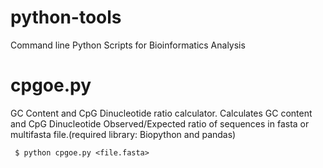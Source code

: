 # python-tools
Command line Python Scripts for Bioinformatics Analysis
# cpgoe.py
GC Content and CpG Dinucleotide ratio calculator.
Calculates GC content and CpG Dinucleotide Observed/Expected ratio of sequences in fasta or multifasta file.(required library: Biopython and pandas)

 ```` $ python cpgoe.py <file.fasta>````
